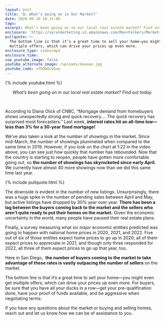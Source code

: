 ```yaml
---
layout: post
title: 'Q: What’s Going on in Our Market?'
date: 2020-06-18 18:15:00
tags:
excerpt: What’s been going on in our local real estate market? Find out today.
enclosure: 'https://vyralmarketing.s3.amazonaws.com/Max+Folkers/Market+Update.mp4'
pullquote: >-
  The bottom line is that it’s a great time to sell your home—you might even get
  multiple offers, which can drive your prices up even more.
enclosure_type: video/mp4
enclosure_time:
use_youtube_image: false
youtube_alternate_image: /uploads/maaaax.jpg
youtube_code: vfDObQcGGuw
---
```


{% include youtube.html %}

<center><em>What&rsquo;s been going on in our local real estate market? Find out today.</em></center>

&nbsp; &nbsp;

According to Diana Olick of CNBC, “Mortgage demand from homebuyers shows unexpectedly strong and quick recovery…. The quick recovery has surprised most forecasters.” Last week, **interest rates hit an all-time low—less than 3% for a 30-year fixed mortgage\!**

We’ve also taken a look at the number of showings in the market. Since mid-March, the number of showings plummeted when compared to the same time in 2019. However, if you look on the chart at 1:22 in the video above, you can see just how quickly that number has rebounded. Now that the country is starting to reopen, people have gotten more comfortable going out, so **the number of showings has skyrocketed since early April.** We currently have almost 40 more showings now than we did this same time last year.

{% include pullquote.html %}

The downside is evident in the number of new listings. Unsurprisingly, there was a huge spike in the number of pending sales between April and May, but active listings have dropped by 30% year over year. **There has been a lag between the buyers coming back to the market and the sellers who aren’t quite ready to put their homes on the market.** Given the economic uncertainty in the world, many people have paused their real estate plans.&nbsp;

Finally, a survey measuring what six major economic entities predicted was going to happen with national home prices in 2020, 2021, and 2022. Five out of six of those entities expect home prices to go up in 2020; all of them expect prices to appreciate in 2021, and though only three responded for 2022, all three of them expect prices to go up that year, too.

Here in San Diego,&nbsp; **the number of buyers coming to the market to take advantage of these rates is vastly outpacing the number of sellers** on the market.&nbsp;

The bottom line is that it’s a great time to sell your home—you might even get multiple offers, which can drive your prices up even more. For buyers, be sure that you have all your ducks in a row—get your pre-qualification done, have your proof of funds available, and be aggressive when negotiating terms.

If you have any questions about the market or buying and selling homes, reach out and let us know how we can be of assistance to you.